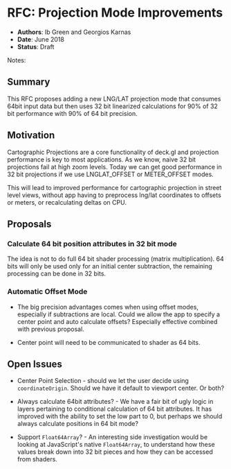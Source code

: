 # RFC: Projection Mode Improvements

* **Authors**: Ib Green and Georgios Karnas
* **Date**: June 2018
* **Status**: Draft

Notes:

## Summary

This RFC proposes adding a new LNG/LAT projection mode that consumes 64bit input data but then uses 32 bit linearized calculations for 90% of 32 bit performance with 90% of 64 bit precision.


## Motivation

Cartographic Projections are a core functionality of deck.gl and projection performance is key to most applications. As we know, naive 32 bit projections fail at high zoom levels. Today we can get good performance in 32 bit projections if we use LNGLAT_OFFSET or METER_OFFSET modes.

This will lead to improved performance for cartographic projection in street level views, without app having to preprocess lng/lat coordinates to offsets or meters, or recalculating deltas on CPU.


## Proposals


### Calculate 64 bit position attributes in 32 bit mode

The idea is not to do full 64 bit shader processing (matrix multiplication). 64 bits will only be used only for an initial center subtraction, the remaining processing can be done in 32 bits.


### Automatic Offset Mode

* The big precision advantages comes when using offset modes, especially if subtractions are local. Could we allow the app to specify a center point and auto calculate offsets? Especially effective combined with previous proposal.

* Center point will need to be communicated to shader as 64 bits.


## Open Issues

* Center Point Selection - should we let the user decide using `coordinateOrigin`. Should we have it default to viewport center. Or both?

* Always calculate 64bit attributes? - We have a fair bit of ugly logic in layers pertaining to conditional calculation of 64 bit attributes. It has improved with the ability to set the low part to 0, but perhaps we should always calculate positions in 64 bit mode?

* Support `Float64Array`? - An interesting side investigation would be looking at JavaScript's native `Float64Array`, to understand how these values break down into 32 bit pieces and how they can be accessed from shaders.
